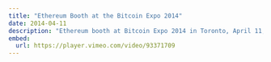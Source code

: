 ```yaml
---
title: "Ethereum Booth at the Bitcoin Expo 2014"
date: 2014-04-11
description: "Ethereum booth at Bitcoin Expo 2014 in Toronto, April 11, 2014"
embed:
  url: https://player.vimeo.com/video/93371709
---
```

